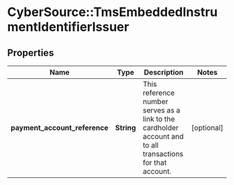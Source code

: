 # CyberSource::TmsEmbeddedInstrumentIdentifierIssuer

## Properties
Name | Type | Description | Notes
------------ | ------------- | ------------- | -------------
**payment_account_reference** | **String** | This reference number serves as a link to the cardholder account and to all transactions for that account.  | [optional] 


